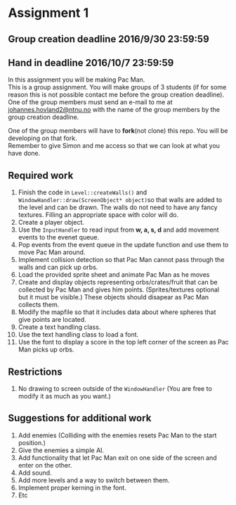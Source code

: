 # Assignment 1

## Group creation deadline 2016/9/30 23:59:59
## Hand in deadline 2016/10/7 23:59:59

In this assignment you will be making Pac Man.  
This is a group assignment. You will make groups of 3 students (if for some reason this is not possible contact me before the group creation deadline). One of the group members must send an e-mail to me at johannes.hovland2@ntnu.no with the name of the group members by the group creation deadline.

One of the group members will have to **fork**(not clone) this repo. You will be developing on that fork.  
Remember to give Simon and me access so that we can look at what you have done.

## Required work
1. Finish the code in ```Level::createWalls()``` and ```WindowHandler::draw(ScreenObject* object)```so that walls are added to the level and can be drawn. The walls do not need to have any fancy textures. Filling an appropriate space with color will do.
2. Create a player object.
  3. Use the ```InputHandler``` to read input from **w, a, s, d** and add movement events to the evenet queue.
  4. Pop events from the event queue in the update function and use them to move Pac Man around.
  4. Implement collision detection so that Pac Man cannot pass through the walls and can pick up orbs.
  5. Load the provided sprite sheet and animate Pac Man as he moves
5. Create and display objects representing orbs/crates/fruit that can be collected by Pac Man and gives him points. (Sprites/textures optional but it must be visible.) These objects should disapear as Pac Man collects them.
6. Modify the mapfile so that it includes data about where spheres that give points are located.
5. Create a text handling class.
  6. Use the text handling class to load a font.
  7. Use the font to display a score in the top left corner of the screen as Pac Man picks up orbs.

## Restrictions
1. No drawing to screen outside of the ```WindowHandler``` (You are free to modify it as much as you want.)

## Suggestions for additional work
1. Add enemies (Colliding with the enemies resets Pac Man to the start position.)
  2. Give the enemies a simple AI.
2. Add functionality that let Pac Man exit on one side of the screen and enter on the other.
3. Add sound.
4. Add more levels and a way to switch between them.
5. Implement proper kerning in the font.
6. Etc


